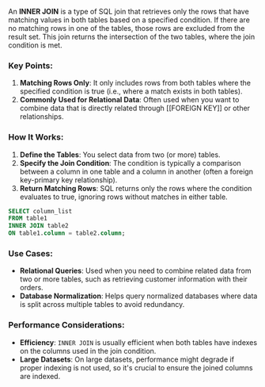 An **INNER JOIN** is a type of SQL join that retrieves only the rows that have matching values in both tables based on a specified condition. If there are no matching rows in one of the tables, those rows are excluded from the result set. This join returns the intersection of the two tables, where the join condition is met.

### Key Points:

1. **Matching Rows Only**: It only includes rows from both tables where the specified condition is true (i.e., where a match exists in both tables).
2. **Commonly Used for Relational Data**: Often used when you want to combine data that is directly related through [[FOREIGN KEY]] or other relationships.

### How It Works:

1. **Define the Tables**: You select data from two (or more) tables.
2. **Specify the Join Condition**: The condition is typically a comparison between a column in one table and a column in another (often a foreign key-primary key relationship).
3. **Return Matching Rows**: SQL returns only the rows where the condition evaluates to true, ignoring rows without matches in either table.

```sql
SELECT column_list
FROM table1
INNER JOIN table2
ON table1.column = table2.column;
```

### Use Cases:

- **Relational Queries**: Used when you need to combine related data from two or more tables, such as retrieving customer information with their orders.
- **Database Normalization**: Helps query normalized databases where data is split across multiple tables to avoid redundancy.

### Performance Considerations:

- **Efficiency**: `INNER JOIN` is usually efficient when both tables have indexes on the columns used in the join condition.
- **Large Datasets**: On large datasets, performance might degrade if proper indexing is not used, so it's crucial to ensure the joined columns are indexed.

